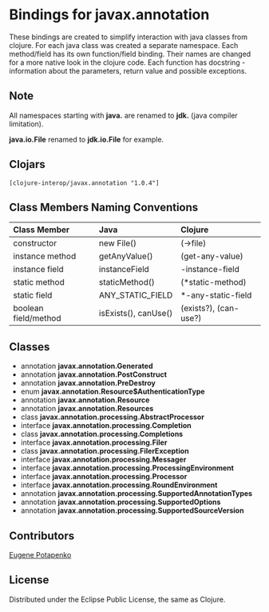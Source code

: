 # Bindings for javax.annotation

These bindings are created to simplify interaction with java classes from clojure.
For each java class was created a separate namespace.
Each method/field has its own function/field binding.
Their names are changed for a more native look in the clojure code. Each function has docstring - information about the parameters, return value and possible exceptions.

## Note

All namespaces starting with **java.** are renamed to **jdk.** (java compiler limitation). 

**java.io.File** renamed to **jdk.io.File** for example. 




## Clojars

```
[clojure-interop/javax.annotation "1.0.4"]
```

## Class Members Naming Conventions

| Class Member | Java | Clojure |
|:--|:--|:--|
| constructor | new File() | (->file) |
| instance method | getAnyValue() | (get-any-value) |
| instance field | instanceField | -instance-field |
| static method | staticMethod() | (*static-method) |
| static field | ANY_STATIC_FIELD | *-any-static-field |
| boolean field/method | isExists(), canUse() | (exists?), (can-use?) |

## Classes

- annotation **javax.annotation.Generated**
- annotation **javax.annotation.PostConstruct**
- annotation **javax.annotation.PreDestroy**
- enum **javax.annotation.Resource$AuthenticationType**
- annotation **javax.annotation.Resource**
- annotation **javax.annotation.Resources**
- class **javax.annotation.processing.AbstractProcessor**
- interface **javax.annotation.processing.Completion**
- class **javax.annotation.processing.Completions**
- interface **javax.annotation.processing.Filer**
- class **javax.annotation.processing.FilerException**
- interface **javax.annotation.processing.Messager**
- interface **javax.annotation.processing.ProcessingEnvironment**
- interface **javax.annotation.processing.Processor**
- interface **javax.annotation.processing.RoundEnvironment**
- annotation **javax.annotation.processing.SupportedAnnotationTypes**
- annotation **javax.annotation.processing.SupportedOptions**
- annotation **javax.annotation.processing.SupportedSourceVersion**

## Contributors

[Eugene Potapenko](https://github.com/potapenko/)

## License

Distributed under the Eclipse Public License, the same as Clojure.
